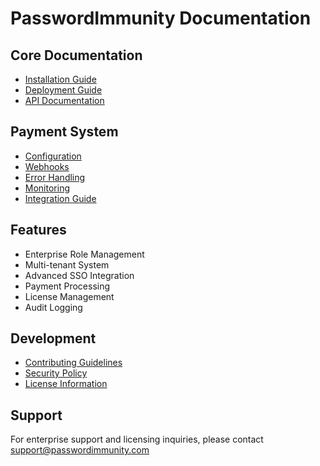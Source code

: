 # PasswordImmunity Documentation

## Core Documentation
- [Installation Guide](installation/README.md)
- [Deployment Guide](deployment/README.md)
- [API Documentation](api/README.md)

## Payment System
- [Configuration](payment/CONFIGURATION.md)
- [Webhooks](payment/WEBHOOKS.md)
- [Error Handling](payment/ERROR_HANDLING.md)
- [Monitoring](payment/MONITORING.md)
- [Integration Guide](payment/PAYMENT_INTEGRATION.md)

## Features
- Enterprise Role Management
- Multi-tenant System
- Advanced SSO Integration
- Payment Processing
- License Management
- Audit Logging

## Development
- [Contributing Guidelines](../CONTRIBUTING.md)
- [Security Policy](../SECURITY.md)
- [License Information](../LICENSE)

## Support
For enterprise support and licensing inquiries, please contact support@passwordimmunity.com
